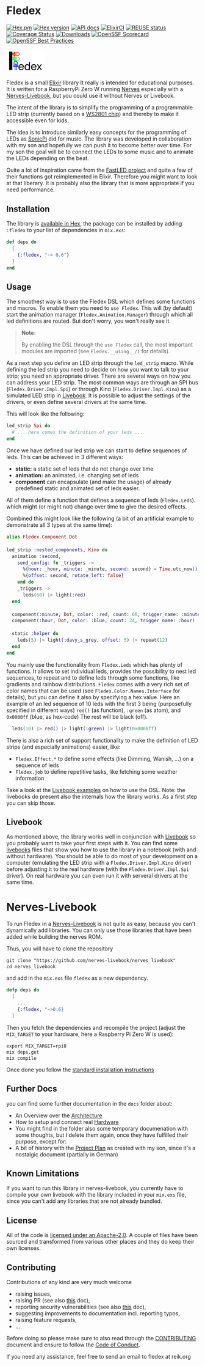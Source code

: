 <!--
Copyright 2023-2025, Matthias Reik <fledex@reik.org>

SPDX-License-Identifier: Apache-2.0
-->

# Fledex
[![Hex.pm](https://img.shields.io/hexpm/l/fledex "License")](https://github.com/a-maze-d/fledex/blob/main/LICENSES/Apache-2.0.txt)
[![Hex version](https://img.shields.io/hexpm/v/fledex.svg?color=0000ff "Hex version")](https://hex.pm/packages/fledex)
[![API docs](https://img.shields.io/hexpm/v/fledex.svg?label=hexdocs&color=0000ff "API docs")](https://hexdocs.pm/fledex)
[![ElixirCI](https://github.com/a-maze-d/fledex/actions/workflows/elixir.yml/badge.svg "ElixirCI")](https://github.com/a-maze-d/fledex/actions/workflows/elixir.yml)
[![REUSE status](https://api.reuse.software/badge/github.com/a-maze-d/fledex)](https://api.reuse.software/info/github.com/a-maze-d/fledex)
[![Coverage Status](https://coveralls.io/repos/github/a-maze-d/fledex/badge.svg?branch=main)](https://coveralls.io/github/a-maze-d/fledex?branch=main)
[![Downloads](https://img.shields.io/hexpm/dt/fledex.svg)](https://hex.pm/packages/fledex)
[![OpenSSF Scorecard](https://api.scorecard.dev/projects/github.com/a-maze-d/fledex/badge)](https://scorecard.dev/viewer/?uri=github.com/a-maze-d/fledex)
[![OpenSSF Best Practices](https://www.bestpractices.dev/projects/10474/badge)](https://www.bestpractices.dev/projects/10474)

<img alt="Fledex" src="assets/fledex_logo.svg" width=100/>

Fledex is a small [Elixir](https://elixir-lang.org/) library It really is intended for educational purposes.
It is written for a RaspberryPi Zero W running [Nerves](https://nerves-project.org/) especially with a [Nerves-Livebook](https://hexdocs.pm/nerves/getting-started.html#nerves-livebook), but you could use it without Nerves or Livebook.

The intent of the library is to simplify the programming of a programmable LED strip (currently based on a [WS2801 chip](https://cdn-shop.adafruit.com/datasheets/WS2801.pdf)) and thereby to make it accessible even for kids.

The idea is to introduce similarly easy concepts for the programming of LEDs as [SonicPi](https://sonic-pi.net/) did for music. The library was developed in collaboration with my son and hopefully we can push it to become better over time. For my son the goal will be to connect the LEDs to some music and to animate the LEDs depending on the beat.

Quite a lot of inspiration came from the [FastLED project](http://fastled.io/) and quite a few of their functions got reimplemented in Elixir. Therefore you might want to look at that liberary. It is probably also the library that is more appropriate if you need performance.

## Installation

The library is [available in Hex](https://hex.pm/packages/fledex), the package can be installed
by adding `:fledex` to your list of dependencies in `mix.exs`:

```elixir
def deps do
  [
    {:fledex, "~> 0.6"}
  ]
end
```

## Usage
The smoothest way is to use the Fledex DSL which defines some functions and macros. To enable them you need to `use Fledex`. This will (by default) start the animation manager (`Fledex.Animation.Manager`) through which all led definitions are routed. But don't worry, you won't really see it.

> **Note:**
>  
> By enabling the DSL through the `use Fledex` call, the most important modules 
> are imported (see `Fledex.__using__/1` for details).

As a next step you define an LED strip through the `led_strip` macro. While defining the led strip you need to decide on how you want to talk to your strip; you need an appropriate driver.  There are several ways on how you can address your LED strip. The most common ways are through an SPI bus (`Fledex.Driver.Impl.Spi`) or through Kino (`Fledex.Driver.Impl.Kino`) as a simulated LED strip in [Livebook](https://livebook.dev/). It is possible to adjust the settings of the drivers, or even define several drivers at the same time.

This will look like the following:
```elixir
led_strip Spi do
  # ... here comes the definition of your leds ...
end
```

Once we have defined our led strip we can start to define sequences of leds. This can be achieved in 3 different ways:

* **static:** a static set of leds that do not change over time
* **animation:** an animated, i.e. changing set of leds
* **component** can encapsulate (and make the usage) of already predefined static and animated set of leds easier.

All of them define a function that defines a sequence of leds (`Fledex.Leds`). which might (or might not) change over time to give the desired effects.

Combined this might look like the following (a bit of an artificial example to demonstrate all 3 types at the same time):
```elixir
alias Fledex.Component.Dot

led_strip :nested_components, Kino do
  animation :second,
    send_config: fn _triggers ->
      %{hour: _hour, minute: _minute, second: second} = Time.utc_now()
      %{offset: second, rotate_left: false}
    end do
    _triggers ->
      leds(60) |> light(:red)
  end

  component(:minute, Dot, color: :red, count: 60, trigger_name: :minute)
  component(:hour, Dot, color: :blue, count: 24, trigger_name: :hour)

  static :helper do
    leds(5) |> light(:davy_s_grey, offset: 5) |> repeat(12)
  end
end
```

You mainly use the functionality from `Fledex.Leds` which has plenty of functions. It allows to set individual leds, provides the possibility to nest led sequences, to repeat and to define leds through some functions, like gradients and rainbow distributions.
`Fledex` comes with a very rich set of color names that can be used (see `Fledex.Color.Names.Interface` for details), but you can define it also by specifying a hex value. 
Here an example of an led sequence of 10 leds with the first 3 being (purposefully specified in different ways) `red()` (as function), `:green` (as atom), and  `0x0000ff` (blue, as hex-code) The rest will be black (off).
```elixir
  leds(10) |> red() |> light(:green) |> light(0x0000ff)
```

There is also a rich set of support functionality to make the definition of LED strips (and especially animations) easier, like:

* `Fledex.Effect.*` to define some effects (like Dimming, Wanish, ...) on a sequence of leds
* `Fledex.job` to define repetitive tasks, like fetching some weather information

Take a look at the [Livebook examples](README.md#livebook) on how to use the DSL. Note: the livebooks do present also the internals how the library works. As a first step you can skip those.

## Livebook
As mentioned above, the library works well in conjunction with [Livebook](https://livebook.dev/) so you probably want to take your first steps with it. You can find some [livebooks](livebooks/README.md) files that show you how to use the library in a notebook (with and without hardware). You should be able to do most of your development on a computer (emulating the LED strip with a `Fledex.Driver.Impl.Kino` driver) before adjusting it to the real hardware (with the `Fledex.Driver.Impl.Spi` driver). On real hardware you can even run it with serveral drivers at the same time.

# Nerves-Livebook
To run Fledex in a [Nerves-Livebook](https://github.com/nerves-livebook/nerves_livebook) is not quite as easy, because you can't dynamically add libraries. You can only use those libraries that have been added while building the nerves ROM.

Thus, you will have to clone the repository 
```shell
git clone "https://github.com/nerves-livebook/nerves_livebook"
cd nerves_livebook
```

and add in the `mix.exs` file `fledex` as a new dependency.

```elixir
defp deps do
  [
    ...
    {:fledex, "~>0.6}
  ]
```

Then you fetch the dependencies and recompile the project (adjust the `MIX_TARGET` to your hardware, here a Raspberry Pi Zero W is used):
```shell
export MIX_TARGET=rpi0
mix deps.get
mix compile
```

Once done you follow the [standard installation instructions](https://github.com/nerves-livebook/nerves_livebook?tab=readme-ov-file#burning-the-firmware-for-devices-that-boot-from-microsd)

## Further Docs
you can find some further documentation in the `docs` folder about:

* An Overview over the [Architecture](docs/architecture.md)
* How to setup and connect real [Hardware](docs/hardware.md)
* You might find in the folder also some temporary documenation with some thoughts, but I delete them again, once they have fulfilled their purpose, except for: 
* A bit of history with the [Project Plan](docs/project_plan.md) as created with my son, since it's a nostalgic document (partially in German)

## Known Limitations
If you want to run this library in nerves-livebook, you currently have to compile your own livebook with the library included in your `mix.exs` file, since you can't add any libraries that are not already bundled.

## License
All of the code is [licensed under an Apache-2.0](LICENSE.md). A couple of files have been sourced and transformed from various other places and they do keep their own licenses.

## Contributing
Contributions of any kind are very much welcome

* raising issues, 
* raising PR (see also [this](CLA.md) doc), 
* reporting security vulnerabilities (see also [this](SECURITY.md) doc), 
* suggesting improvements to documentation incl. reporting typos, 
* raising feature requests,
* ... 

Before doing so please make sure to also read through the [CONTRIBUTING](CONTRIBUTING.md) document and ensure to follow the [Code of Conduct](CODE_OF_CONDUCT.md).

If you need any assistance, feel free to send an email to fledex at reik.org
